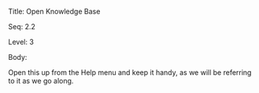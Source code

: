 Title:  Open Knowledge Base

Seq:    2.2

Level:  3

Body:

Open this up from the Help menu and keep it handy, as we will be referring to it as we go along. 
